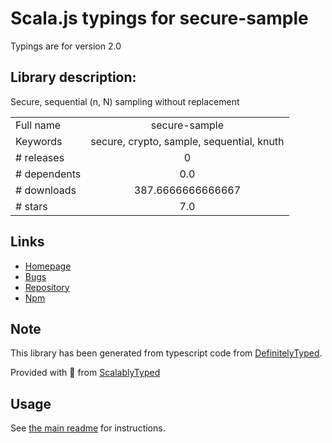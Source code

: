 
# Scala.js typings for secure-sample

Typings are for version 2.0

## Library description:
Secure, sequential (n, N) sampling without replacement

|                    |                 |
| ------------------ | :-------------: |
| Full name          | secure-sample |
| Keywords           | secure, crypto, sample, sequential, knuth |
| # releases         | 0 |
| # dependents       | 0.0 |
| # downloads        | 387.6666666666667 |
| # stars            | 7.0 |

## Links
- [Homepage](https://github.com/emilbayes/secure-sample#readme)
- [Bugs](https://github.com/emilbayes/secure-sample/issues)
- [Repository](https://github.com/emilbayes/secure-sample)
- [Npm](https://www.npmjs.com/package/secure-sample)
    


## Note
This library has been generated from typescript code from [DefinitelyTyped](https://definitelytyped.org).

Provided with :purple_heart: from [ScalablyTyped](https://github.com/oyvindberg/ScalablyTyped)

## Usage
See [the main readme](../../readme.md) for instructions.


